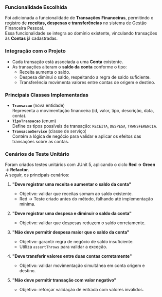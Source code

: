 ### Funcionalidade Escolhida
Foi adicionada a funcionalidade de **Transações Financeiras**, permitindo o registro de **receitas, despesas e transferências** no sistema de Gestão Financeira Pessoal.  
Essa funcionalidade se integra ao domínio existente, vinculando transações às **Contas** já cadastradas.

### Integração com o Projeto
- Cada transação está associada a uma **Conta** existente.
- As transações alteram o **saldo da conta** conforme o tipo:
   - Receita aumenta o saldo.
   - Despesa diminui o saldo, respeitando a regra de saldo suficiente.
   - Transferência movimenta valores entre contas de origem e destino.

### Principais Classes Implementadas
- **`Transacao`** (nova entidade)  
  Representa a movimentação financeira (id, valor, tipo, descrição, data, conta).
- **`TipoTransacao`** (enum)  
  Define os tipos possíveis de transação: `RECEITA`, `DESPESA`, `TRANSFERENCIA`.
- **`TransacaoService`** (classe de serviço)  
  Contém a lógica de negócio para validar e aplicar os efeitos das transações sobre as contas.

### Cenários de Teste Unitário
Foram criados testes unitários com JUnit 5, aplicando o ciclo **Red → Green → Refactor**.  
A seguir, os principais cenários:

1. **"Deve registrar uma receita e aumentar o saldo da conta"**
   - Objetivo: validar que receitas somam ao saldo existente.
   - Red → Teste criado antes do método, falhando até implementação mínima.

2. **"Deve registrar uma despesa e diminuir o saldo da conta"**
   - Objetivo: validar que despesas reduzem o saldo corretamente.

3. **"Não deve permitir despesa maior que o saldo da conta"**
   - Objetivo: garantir regra de negócio de saldo insuficiente.
   - Utiliza `assertThrows` para validar a exceção.

4. **"Deve transferir valores entre duas contas corretamente"**
   - Objetivo: validar movimentação simultânea em conta origem e destino.

5. **"Não deve permitir transação com valor negativo"**
   - Objetivo: reforçar validação de entrada com valores inválidos.
